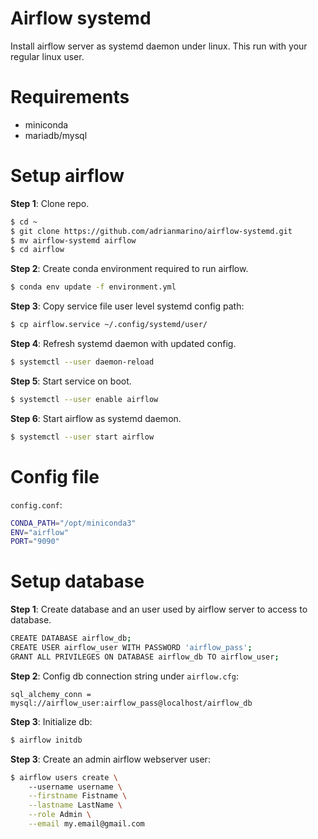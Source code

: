 # Airflow systemd

Install airflow server as systemd daemon under linux. This run with your regular linux user.

# Requirements

* miniconda
* mariadb/mysql

# Setup airflow

**Step 1**: Clone repo.

```bash
$ cd ~
$ git clone https://github.com/adrianmarino/airflow-systemd.git
$ mv airflow-systemd airflow
$ cd airflow
```

**Step 2**: Create conda environment required to run airflow.

```bash
$ conda env update -f environment.yml
```

**Step 3**: Copy service file user level systemd config path:

```bash
$ cp airflow.service ~/.config/systemd/user/
```

**Step 4**: Refresh systemd daemon with updated config.

```bash
$ systemctl --user daemon-reload
```

**Step 5**: Start service on boot.

```bash
$ systemctl --user enable airflow
```

**Step 6**: Start airflow as systemd daemon.

```bash
$ systemctl --user start airflow
```

# Config file

`config.conf`:
```bash
CONDA_PATH="/opt/miniconda3"
ENV="airflow"
PORT="9090"
```

# Setup database

**Step 1**: Create database and an user used by airflow server to access to database.

```bash
CREATE DATABASE airflow_db;
CREATE USER airflow_user WITH PASSWORD 'airflow_pass';
GRANT ALL PRIVILEGES ON DATABASE airflow_db TO airflow_user;
```

**Step 2**: Config db connection string under `airflow.cfg`: 

```init
sql_alchemy_conn = mysql://airflow_user:airflow_pass@localhost/airflow_db
```

**Step 3**: Initialize db:

```bash
$ airflow initdb
```

**Step 3**: Create an admin airflow webserver user:

```bash
$ airflow users create \ 
    --username username \
    --firstname Fistname \
    --lastname LastName \
    --role Admin \
    --email my.email@gmail.com
```
